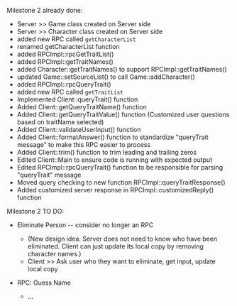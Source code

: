 Milestone 2 already done:
- Server >> Game class created on Server side 
- Server >> Character class created on Server side 
- added new RPC called ```getCharacterList```
- renamed getCharacterList function
- added RPCImpl::rpcGetTraitList()
- added RPCImpl::getTraitNames()
- added Character::getTraitNames() to support RPCImpl::getTraitNames()
- updated Game::setSourceList() to call Game::addCharacter()
- added RPCImpl::rpcQueryTrait()
- added new RPC called ```getTraitList```
- Implemented Client::queryTrait() function
- Added Client::getQueryTraitName() function
- Added Client::getQueryTraitValue() function (Customized user questions based on traitName selected)
- Added Client::validateUserInput() function
- Added Client::formatAnswer() function to standardize "queryTrait message" to make this RPC easier to process
- Added Client::trim() function to trim leading and trailing zeros
- Edited Client::Main to ensure code is running with expected output
- Edited RPCImpl::rpcQueryTrait() function to be responsible for parsing "queryTrait" message
- Moved query checking to new function RPCImpl::queryTraitResponse()
- Added customized server response in RPCImpl::customizedReply() function

Milestone 2 TO DO:

- Eliminate Person -- consider no longer an RPC
  - (New design idea: Server does not need to know who have been eliminated. Client can just update its local copy by removing character names.)
  - Client >> Ask user who they want to eliminate, get input, update local copy


- RPC: Guess Name
  - ...
